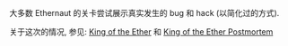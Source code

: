 大多数 Ethernaut 的关卡尝试展示真实发生的 bug 和 hack (以简化过的方式).

关于这次的情况, 参见:
[King of the Ether](https://www.kingoftheether.com/thrones/kingoftheether/index.html)
和
[King of the Ether Postmortem](http://www.kingoftheether.com/postmortem.html)
